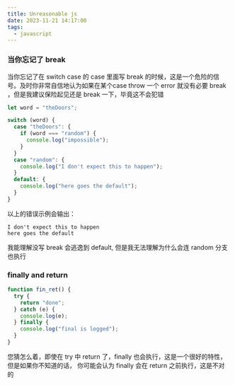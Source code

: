 ```yaml
---
title: Unreasonable js
date: 2023-11-21 14:17:00
tags:
  - javascript
---
```


### 当你忘记了 break
当你忘记了在 switch case 的 case 里面写 break 的时候，这是一个危险的信号。及时你非常自信地认为如果在某个case throw
一个 error 就没有必要 break ，但是我建议保险起见还是 break 一下，毕竟这不会犯错

```js
let word = "theDoors";

switch (word) {
  case "theDoors": {
    if (word === "random") {
      console.log("impossible");
    }
  }
  case "random": {
    console.log("I don't expect this to happen");
  }
  default: {
    console.log("here goes the default");
  }
}
```

以上的错误示例会输出：

```plaintext
I don't expect this to happen
here goes the default
```

我能理解没写 break 会逃逸到 default, 但是我无法理解为什么会连 random 分支也执行

### finally and return

```js
function fin_ret() {
  try {
    return "done";
  } catch (e) {
    console.log(e);
  } finally {
    console.log("final is logged");
  }
}
```

您猜怎么着，即使在 try 中 return 了，finally 也会执行，这是一个很好的特性，但是如果你不知道的话，
你可能会认为 finally 会在 return 之前执行，这是不对的
